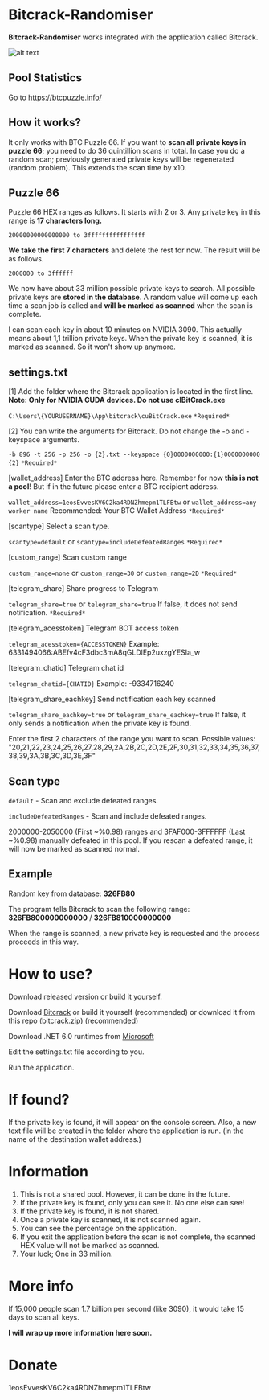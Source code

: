 
# Bitcrack-Randomiser

**Bitcrack-Randomiser** works integrated with the application called Bitcrack. 

![alt text](https://i.ibb.co/DGq2Bbz/ap.png)

## Pool Statistics

Go to https://btcpuzzle.info/

## How it works?

It only works with BTC Puzzle 66. If you want to **scan all private keys in  puzzle 66**; you need to do 36 quintillion scans in total. In case you do a random scan; previously generated private keys will be regenerated (random problem). This extends the scan time by x10.

## Puzzle 66

Puzzle 66 HEX ranges as follows. It starts with 2 or 3. Any private key in this range is **17 characters long.**

`20000000000000000 to
3ffffffffffffffff`

**We take the first 7 characters** and delete the rest for now. The result will be as follows.

`2000000 to
3ffffff`

We now have about 33 million possible private keys to search. All possible private keys are **stored in the database**. A random value will come up each time a scan job is called and **will be marked as scanned** when the scan is complete. 

I can scan each key in about 10 minutes on NVIDIA 3090. This actually means about 1,1 trillion private keys. When the private key is scanned, it is marked as scanned. So it won't show up anymore.



## settings.txt

[1] Add the folder where the Bitcrack application is located in the first line. **Note: Only for NVIDIA CUDA devices. Do not use clBitCrack.exe**

`C:\Users\{YOURUSERNAME}\App\bitcrack\cuBitCrack.exe` `*Required*`

[2] You can write the arguments for Bitcrack. Do not change the -o and -keyspace arguments.

`-b 896 -t 256 -p 256 -o {2}.txt --keyspace {0}0000000000:{1}0000000000 {2}` `*Required*`

[wallet_address] Enter the BTC address here. Remember for now **this is not a pool**! But if in the future please enter a BTC recipient address.

`wallet_address=1eosEvvesKV6C2ka4RDNZhmepm1TLFBtw` or `wallet_address=any worker name` Recommended: Your BTC Wallet Address `*Required*`

[scantype] Select a scan type.

`scantype=default` or `scantype=includeDefeatedRanges` `*Required*`

[custom_range] Scan custom range

`custom_range=none` or `custom_range=30` or `custom_range=2D` `*Required*`

[telegram_share] Share progress to Telegram

`telegram_share=true` or `telegram_share=true` If false, it does not send notification. `*Required*`

[telegram_acesstoken] Telegram BOT access token

`telegram_acesstoken={ACCESSTOKEN}` Example: 6331494066:ABEfv4cF3dbc3mA8qGLDlEp2uxzgYESIa_w

[telegram_chatid] Telegram chat id

`telegram_chatid={CHATID}` Example: -9334716240

[telegram_share_eachkey] Send notification each key scanned

`telegram_share_eachkey=true` or `telegram_share_eachkey=true` If false, it only sends a notification when the private key is found.

Enter the first 2 characters of the range you want to scan. Possible values: "20,21,22,23,24,25,26,27,28,29,2A,2B,2C,2D,2E,2F,30,31,32,33,34,35,36,37,38,39,3A,3B,3C,3D,3E,3F"

## Scan type

`default` - Scan and exclude defeated ranges.

`includeDefeatedRanges` - Scan and include defeated ranges.

2000000-2050000 (First ~%0.98) ranges and 3FAF000-3FFFFFF (Last ~%0.98) manually defeated in this pool. If you rescan a defeated range, it will now be marked as scanned normal.

## Example

Random key from database: **326FB80**

The program tells Bitcrack to scan the following range: **326FB800000000000** / **326FB810000000000**

When the range is scanned, a new private key is requested and the process proceeds in this way.

# How to use?

Download released version or build it yourself.

Download [Bitcrack](https://github.com/brichard19/BitCrack) or build it yourself (recommended) or download it from this repo (bitcrack.zip) (recommended)

Download .NET 6.0 runtimes from [Microsoft](https://dotnet.microsoft.com/en-us/download/dotnet/6.0)

Edit the settings.txt file according to you.

Run the application.

# If found?

If the private key is found, it will appear on the console screen. Also, a new text file will be created in the folder where the application is run. (in the name of the destination wallet address.)

# Information

1. This is not a shared pool. However, it can be done in the future.
2. If the private key is found, only you can see it. No one else can see!
3. If the private key is found, it is not shared.
4. Once a private key is scanned, it is not scanned again.
5. You can see the percentage on the application.
6. If you exit the application before the scan is not complete, the scanned HEX value will not be marked as scanned.
7. Your luck; One in 33 million.

# More info

If 15,000 people scan 1.7 billion per second (like 3090), it would take 15 days to scan all keys.

**I will wrap up more information here soon.**

# Donate 

1eosEvvesKV6C2ka4RDNZhmepm1TLFBtw


